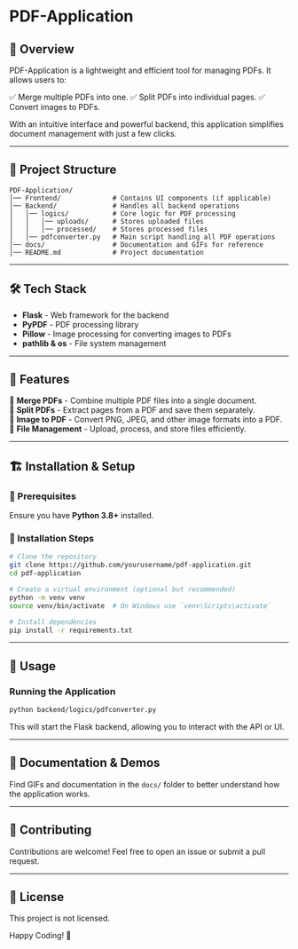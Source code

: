 # PDF-Application

## 📌 Overview
PDF-Application is a lightweight and efficient tool for managing PDFs. It allows users to:

✅ Merge multiple PDFs into one.
✅ Split PDFs into individual pages.
✅ Convert images to PDFs.

With an intuitive interface and powerful backend, this application simplifies document management with just a few clicks.

---

## 📂 Project Structure
```
PDF-Application/
│── Frontend/             # Contains UI components (if applicable)
│── Backend/              # Handles all backend operations
│   │── logics/           # Core logic for PDF processing
│   │   │── uploads/      # Stores uploaded files
│   │   │── processed/    # Stores processed files
│   │── pdfconverter.py   # Main script handling all PDF operations
│── docs/                 # Documentation and GIFs for reference
│── README.md             # Project documentation
```

---

## 🛠️ Tech Stack
- **Flask** - Web framework for the backend
- **PyPDF** - PDF processing library
- **Pillow** - Image processing for converting images to PDFs
- **pathlib & os** - File system management

---

## 🚀 Features
🔹 **Merge PDFs** - Combine multiple PDF files into a single document.  
🔹 **Split PDFs** - Extract pages from a PDF and save them separately.  
🔹 **Image to PDF** - Convert PNG, JPEG, and other image formats into a PDF.  
🔹 **File Management** - Upload, process, and store files efficiently.

---

## 🏗️ Installation & Setup
### 🔽 Prerequisites
Ensure you have **Python 3.8+** installed.

### 🔧 Installation Steps
```bash
# Clone the repository
git clone https://github.com/yourusername/pdf-application.git
cd pdf-application

# Create a virtual environment (optional but recommended)
python -m venv venv
source venv/bin/activate  # On Windows use `venv\Scripts\activate`

# Install dependencies
pip install -r requirements.txt
```

---

## 🏃 Usage
### Running the Application
```bash
python backend/logics/pdfconverter.py
```
This will start the Flask backend, allowing you to interact with the API or UI.

---

## 📸 Documentation & Demos
Find GIFs and documentation in the `docs/` folder to better understand how the application works.

---

## 📝 Contributing
Contributions are welcome! Feel free to open an issue or submit a pull request.

---

## 🔗 License
This project is not licensed.

Happy Coding! 🚀

